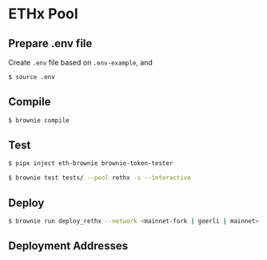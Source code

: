 # ETHx Pool

## Prepare .env file

Create `.env` file based on `.env-example`, and 

```sh
$ source .env
```

## Compile

```sh
$ brownie compile
```

## Test

```sh
$ pipx inject eth-brownie brownie-token-tester

$ brownie test tests/ --pool rethx -s --interactive
```

## Deploy

```sh
$ brownie run deploy_rethx --network <mainnet-fork | goerli | mainnet>
```

## Deployment Addresses